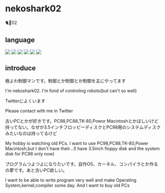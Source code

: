 # nekoshark02
🐈🦈02

## language
<img src = "https://img.shields.io/badge/Twitter-pro-blue?style=for-the-badge&logo=twitter"> 
<img src = "https://img.shields.io/badge/C++-beginner-orange?style=for-the-badge&logo=C"> 
<img src = "https://img.shields.io/badge/Python-beginner-orange?style=for-the-badge&logo=python"> 
<img src = "https://img.shields.io/badge/HTML5-beginner-orange?style=for-the-badge&logo=html5">
<img src = "https://img.shields.io/badge/CSS3-beginner-orange?style=for-the-badge&logo=css3">
<img src = "https://img.shields.io/badge/LISP-very%20beginner-yellow?style=for-the-badge">

## introduce
極よわ制御マンです。制御とか制御とか制御を主にやってます

I'm nekoshark02. I'm fond of controling robots(but can't so well)


Twitterによくいます

Please contact with me in Twitter


古いPCとかが好きです。PC98,PC88,TK-80,Powor Macintoshとかほしいけど持ってない。なぜか3.5インチフロッピーディスクとPC98用のシステムディスクみたいなのは持ってるけど

My hobby is watching old PCs. I want to use PC98,PC88,TK-80,Power Macintosh,but I don't have their...(I have 3.5inch floppy disk and the system disk for PC98 only now)


プログラムつよつよになりたいです。自作OS、カーネル、コンパイラとか作るの夢です。あと古いPC欲しい。

I want to be able to write program very well and make Operating System,kernel,compiler some day. And I want to buy old PCs


<!---
nekoshark02/nekoshark02 is a ✨ special ✨ repository because its `README.md` (this file) appears on your GitHub profile.
You can click the Preview link to take a look at your changes.
--->
